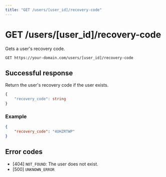 ```yaml
---
title: "GET /users/[user_id]/recovery-code"
---
```


# GET /users/[user_id]/recovery-code

Gets a user's recovery code.

```
GET https://your-domain.com/users/[user_id]/recovery-code
```

## Successful response

Return the user's recovery code if the user exists.

```ts
{
    "recovery_code": string
}
```

### Example

```json
{
    "recovery_code": "4UHZRTWP"
}
```

## Error codes

- [404] `NOT_FOUND`: The user does not exist.
- [500] `UNKNOWN_ERROR`
